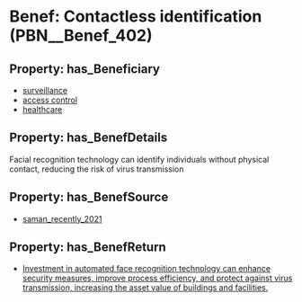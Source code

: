 # Benef: __Contactless identification__ (PBN__Benef_402)

## Property: has_Beneficiary

* [surveillance](../Stakeholder/PBN__Stakeholder_190)
* [access control](../Stakeholder/PBN__Stakeholder_191)
* [healthcare](../Stakeholder/PBN__Stakeholder_192)

## Property: has_BenefDetails

Facial recognition technology can identify individuals without physical contact, reducing the risk of virus transmission

## Property: has_BenefSource

* [saman_recently_2021](../Article/PBN__Article_79)

## Property: has_BenefReturn

* [Investment in automated face recognition technology can enhance security measures, improve process efficiency, and protect against virus transmission, increasing the asset value of buildings and facilities.](../BenefReturn/PBN__BenefReturn_430)


